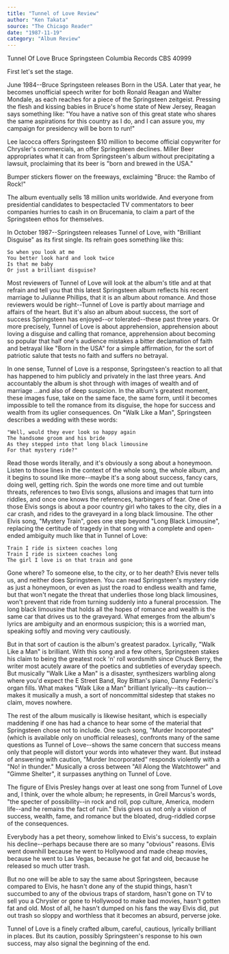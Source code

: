 ```yaml
---
title: "Tunnel of Love Review"
author: "Ken Takata"
source: "The Chicago Reader"
date: "1987-11-19"
category: "Album Review"
---
```


Tunnel Of Love
Bruce Springsteen
Columbia Records CBS 40999

First let's set the stage.

June 1984--Bruce Springsteen releases Born in the USA. Later that year, he becomes unofficial speech writer for both Ronald Reagan and Walter Mondale, as each reaches for a piece of the Springsteen zeitgeist. Pressing the flesh and kissing babies in Bruce's home state of New Jersey, Reagan says something like: "You have a native son of this great state who shares the same aspirations for this country as I do, and I can assure you, my campaign for presidency will be born to run!"

Lee Iacocca offers Springsteen $10 million to become official copywriter for Chrysler's commercials, an offer Springsteen declines. Miller Beer appropriates what it can from Springsteen's album without precipitating a lawsuit, proclaiming that its beer is "born and brewed in the USA."

Bumper stickers flower on the freeways, exclaiming "Bruce: the Rambo of Rock!"

The album eventually sells 18 million units worldwide. And everyone from presidential candidates to bespectacled TV commentators to beer companies hurries to cash in on Brucemania, to claim a part of the Springsteen ethos for themselves.

In October 1987--Springsteen releases Tunnel of Love, with "Brilliant Disguise" as its first single. Its refrain goes something like this:

```
So when you look at me
You better look hard and look twice
Is that me baby
Or just a brilliant disguise?
```

Most reviewers of Tunnel of Love will look at the album's title and at that refrain and tell you that this latest Springsteen album reflects his recent marriage to Julianne Phillips, that it is an album about romance. And those reviewers would be right--Tunnel of Love is partly about marriage and affairs of the heart. But it's also an album about success, the sort of success Springsteen has enjoyed--or tolerated--these past three years. Or more precisely, Tunnel of Love is about apprehension, apprehension about loving a disguise and calling that romance, apprehension about becoming so popular that half one's audience mistakes a bitter declamation of faith and betrayal like "Born in the USA" for a simple affirmation, for the sort of patriotic salute that tests no faith and suffers no betrayal.

In one sense, Tunnel of Love is a response, Springsteen's reaction to all that has happened to him publicly and privately in the last three years. And accountably the album is shot through with images of wealth and of marriage ...and also of deep suspicion. In the album's greatest moment, these images fuse, take on the same face, the same form, until it becomes impossible to tell the romance from its disguise, the hope for success and wealth from its uglier consequences. On "Walk Like a Man", Springsteen describes a wedding with these words:

```
"Well, would they ever look so happy again
The handsome groom and his bride
As they stepped into that long black limousine
For that mystery ride?"
```

Read those words literally, and it's obviously a song about a honeymoon. Listen to those lines in the context of the whole song, the whole album, and it begins to sound like more--maybe it's a song about success, fancy cars, doing well, getting rich. Spin the words one more time and out tumble threats, references to two Elvis songs, allusions and images that turn into riddles, and once one knows the references, harbingers of fear. One of those Elvis songs is about a poor country girl who takes to the city, dies in a car crash, and rides to the graveyard in a long black limousine. The other Elvis song, "Mystery Train", goes one step beyond "Long Black Limousine", replacing the certitude of tragedy in that song with a complete and open-ended ambiguity much like that in Tunnel of Love:

```
Train I ride is sixteen coaches long
Train I ride is sixteen coaches long
The girl I love is on that train and gone
```

Gone where? To someone else, to the city, or to her death? Elvis never tells us, and neither does Springsteen. You can read Springsteen's mystery ride as just a honeymoon, or even as just the road to endless wealth and fame, but that won't negate the threat that underlies those long black limousines, won't prevent that ride from turning suddenly into a funeral procession. The long black limousine that holds all the hopes of romance and wealth is the same car that drives us to the graveyard. What emerges from the album's lyrics are ambiguity and an enormous suspicion; this is a worried man, speaking softly and moving very cautiously.

But in that sort of caution is the album's greatest paradox. Lyrically, "Walk Like a Man" is brilliant. With this song and a few others, Springsteen stakes his claim to being the greatest rock 'n' roll wordsmith since Chuck Berry, the writer most acutely aware of the poetics and subtleties of everyday speech. But musically "Walk Like a Man" is a disaster, synthesizers warbling along where you'd expect the E Street Band, Roy Bittan's piano, Danny Federici's organ fills. What makes "Walk Like a Man" brilliant lyrically--its caution-- makes it musically a mush, a sort of noncommittal sidestep that stakes no claim, moves nowhere.

The rest of the album musically is likewise hesitant, which is especially maddening if one has had a chance to hear some of the material that Springsteen chose not to include. One such song, "Murder Incorporated" (which is available only on unofficial releases), confronts many of the same questions as Tunnel of Love--shows the same concern that success means only that people will distort your words into whatever they want. But instead of answering with caution, "Murder Incorporated" responds violently with a "No! in thunder." Musically a cross between "All Along the Watchtower" and "Gimme Shelter", it surpasses anything on Tunnel of Love.

The figure of Elvis Presley hangs over at least one song from Tunnel of Love and, I think, over the whole album; he represents, in Greil Marcus's words, "the specter of possibility--in rock and roll, pop culture, America, modern life--and he remains the fact of ruin." Elvis gives us not only a vision of success, wealth, fame, and romance but the bloated, drug-riddled corpse of the consequences.

Everybody has a pet theory, somehow linked to Elvis's success, to explain his decline--perhaps because there are so many "obvious" reasons. Elvis went downhill because he went to Hollywood and made cheap movies, because he went to Las Vegas, because he got fat and old, because he released so much utter trash.

But no one will be able to say the same about Springsteen, because compared to Elvis, he hasn't done any of the stupid things, hasn't succumbed to any of the obvious traps of stardom, hasn't gone on TV to sell you a Chrysler or gone to Hollywood to make bad movies, hasn't gotten fat and old. Most of all, he hasn't dumped on his fans the way Elvis did, put out trash so sloppy and worthless that it becomes an absurd, perverse joke.

Tunnel of Love is a finely crafted album, careful, cautious, lyrically brilliant in places. But its caution, possibly Springsteen's response to his own success, may also signal the beginning of the end.
